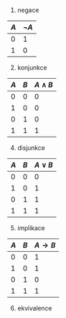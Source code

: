 1. negace

| $A$ | $\neg A$ |
| --- | -------- |
| 0   | 1        |
| 1   | 0        |

2. konjunkce

| $A$ | $B$ | $A\wedge B$ |
| --- | --- | ----------- |
| 0   | 0   | 0           |
| 1   | 0   | 0           |
| 0   | 1   | 0           |
| 1    | 1    |          1   |

4. disjunkce

| $A$ | $B$ | $A\vee B$ |
| --- | --- | ----------- |
| 0   | 0   | 0           |
| 1   | 0   | 1          |
| 0   | 1   | 1          |
| 1    | 1    |          1   |


5. implikace

|$A$|$B$|$A \rightarrow B$|
| --- | --- | ----------- |
| 0   | 0   | 1           |
| 1   | 0   | 1           |
| 0   | 1   | 0           |
| 1    | 1    |          1   |

6. ekvivalence